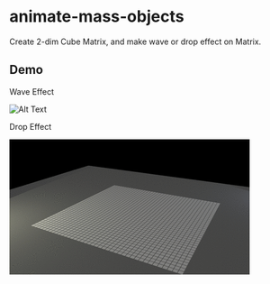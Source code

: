 # animate-mass-objects



Create 2-dim Cube Matrix, and make wave or drop effect on Matrix.



## Demo


Wave Effect

![Alt Text](resource/output.gif)


Drop Effect

![Alt Text](resource/output2.gif)
